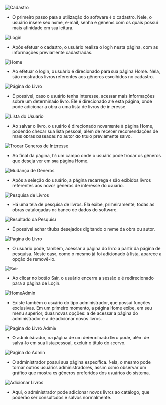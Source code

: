 ![Cadastro](https://github.com/cp2-dc-info-projeto-final/catalogo-livros-cpii/blob/master/Documentacao/telas/cadastro.jpg "Cadastro")
- O primeiro passo para a utilização do software é o cadastro. Nele, o usuário insere seu nome, e-mail, senha e gêneros com os quais possui mais afinidade em sua leitura.

![Login](https://github.com/cp2-dc-info-projeto-final/catalogo-livros-cpii/blob/master/Documentacao/telas/login.jpg "Login")
- Após efetuar o cadastro, o usuário realiza o login nesta página, com as informações previamente cadastradas.

![Home](https://github.com/cp2-dc-info-projeto-final/catalogo-livros-cpii/blob/master/Documentacao/telas/home.jpg "Home")
- Ao efetuar o login, o usuário é direcionado para sua página Home. Nela, são mostrados livros referentes aos gêneros escolhidos no cadastro.

![Página do Livro](https://github.com/cp2-dc-info-projeto-final/catalogo-livros-cpii/blob/master/Documentacao/telas/paginalivro.jpg "Página do Livro")
- É possível, caso o usuário tenha interesse, acessar mais informações sobre um determinado livro. Ele é direcionado até esta página, onde pode adicionar a obra a uma lista de livros de interesse.

![Lista do Usuario](https://github.com/cp2-dc-info-projeto-final/catalogo-livros-cpii/blob/master/Documentacao/telas/listausuario.jpg "Lista do Usuário")
- Ao salvar o livro, o usuário é direcionado novamente à página Home, podendo checar sua lista pessoal, além de receber recomendações de mais obras baseadas no autor do título previamente salvo.

![Trocar Generos de Interesse](https://github.com/cp2-dc-info-projeto-final/catalogo-livros-cpii/blob/master/Documentacao/telas/trocargenero.jpg "Trocar Gêneros de Interesse")
- Ao final da página, há um campo onde o usuário pode trocar os gêneros que deseja ver em sua página Home.

![Mudança de Generos](https://github.com/cp2-dc-info-projeto-final/catalogo-livros-cpii/blob/master/Documentacao/telas/mudan%C3%A7agenero.jpg "Mudança de Gêneros")
- Após a seleção do usuário, a página recarrega e são exibidos livros referentes aos novos gêneros de interesse do usuário.

![Pesquisa de Livros](https://github.com/cp2-dc-info-projeto-final/catalogo-livros-cpii/blob/master/Documentacao/telas/pesquisa.jpg "Pesquisa de Livros")
- Há uma tela de pesquisa de livros. Ela exibe, primeiramente, todas as obras catalogadas no banco de dados do software.

![Resultado da Pesquisa](https://github.com/cp2-dc-info-projeto-final/catalogo-livros-cpii/blob/master/Documentacao/telas/pesquisaresultado.jpg "Resultado da Pesquisa")
- É possível achar títulos desejados digitando o nome da obra ou autor.

![Pagina do Livro](https://github.com/cp2-dc-info-projeto-final/catalogo-livros-cpii/blob/master/Documentacao/telas/paginalivro_pesquisa.jpg "Página do Livro")
- O usuário pode, também, acessar a página do livro a partir da página de pesquisa. Neste caso, como o mesmo já foi adicionado à lista, aparece a opção de removê-lo.

![Sair](https://github.com/cp2-dc-info-projeto-final/catalogo-livros-cpii/blob/master/Documentacao/telas/login.jpg "Sair")
- Ao clicar no botão Sair, o usuário encerra a sessão e é redirecionado para a página de Login.

![HomeAdmin](https://github.com/cp2-dc-info-projeto-final/catalogo-livros-cpii/blob/master/Documentacao/telas/homeadmin.jpg "Home do Administrador")
- Existe também o usuário do tipo administrador, que possui funções exclusivas. Em um primeiro momento, a página Home exibe, em seu menu superior, duas novas opções: a de acessar a página do administrador e a de adicionar novos livros.

![Pagina do Livro Admin](https://github.com/cp2-dc-info-projeto-final/catalogo-livros-cpii/blob/master/Documentacao/telas/paginalivroadmin.jpg "Página do Livro - Administrador")
- O administrador, na página de um determinado livro pode, além de salvá-lo em sua lista pessoal, excluir o título do acervo.

![Pagina do Admin](https://github.com/cp2-dc-info-projeto-final/catalogo-livros-cpii/blob/master/Documentacao/telas/paginaadmin.jpg "Página do Administrador")
- O administrador possui sua página específica. Nela, o mesmo pode tornar outros usuários administradores, assim como observar um gráfico que mostra os gêneros preferidos dos usuários do sistema.

![Adicionar Livros](https://github.com/cp2-dc-info-projeto-final/catalogo-livros-cpii/blob/master/Documentacao/telas/adicionarlivro.jpg "Página de Adição de Livros")
- Aqui, o administrador pode adicionar novos livros ao catálogo, que poderão ser consultados e salvos normalmente.
